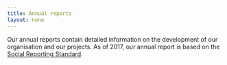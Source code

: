 ```yaml
---
title: Annual reports
layout: none
---
```

Our annual reports contain detailed information on the development of our organisation and our projects. As of 2017, our annual report is based on the [Social Reporting Standard](https://www.social-reporting-standard.de/).
